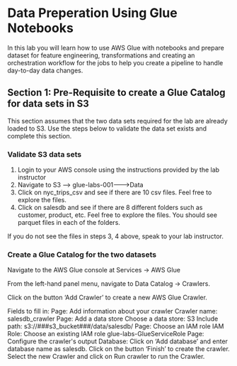 # Data Preperation Using Glue Notebooks

In this lab you will learn how to use AWS Glue with notebooks and prepare dataset for feature engineering, transformations and creating an orchestration workflow for the jobs to help you create a pipeline to handle day-to-day data changes.

## Section 1: Pre-Requisite to create a Glue Catalog for data sets in S3

This section assumes that the two data sets required for the lab are already loaded to S3. Use the steps below to validate the data set exists and complete this section.

### Validate S3 data sets

1. Login to your AWS console using the instructions provided by the lab instructor
2. Navigate to S3 --> glue-labs-001-<YourAccountNumber>-->Data
3. Click on nyc_trips_csv and see if there are 10 csv files. Feel free to explore the files.
4. Click on salesdb and see if there are 8 different folders such as customer, product, etc. Feel free to explore the files. You should see parquet files in each of the folders.

If you do not see the files in steps 3, 4 above, speak to your lab instructor.

### Create a Glue Catalog for the two datasets 

Navigate to the AWS Glue console at Services -> AWS Glue

From the left-hand panel menu, navigate to Data Catalog -> Crawlers.

Click on the button ‘Add Crawler’ to create a new AWS Glue Crawler.

Fields to fill in:
Page: Add information about your crawler
Crawler name: salesdb_crawler
Page: Add a data store
Choose a data store: S3
Include path: s3://###s3_bucket###/data/salesdb/
Page: Choose an IAM role
IAM Role: Choose an existing IAM role glue-labs-GlueServiceRole
Page: Configure the crawler's output
Database: Click on ‘Add database’ and enter database name as salesdb.
Click on the button ‘Finish’ to create the crawler.
Select the new Crawler and click on Run crawler to run the Crawler.
